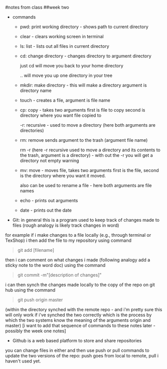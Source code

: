 #notes from class
##week two

* commands

	* pwd: print working directory - shows path to current directory

	* clear -  clears working screen in terminal

	* ls: list - lists out all files in current directory

	* cd: change directory - changes directory to argument directory

		just cd will move you back to your home directory

		.. will move you up one directory in your tree

	* mkdir: make directory - this will make a directory argument is directory name
	
	* touch - creates a file, argument is file name
	
	* cp: copy - takes two arguments first is file to copy second is directory where you want file copied to
	
		-r: recursive - used to move a directory (here both arguments are directories)
		
	* rm: remove sends argument to the trash (argument file name)
	
		rm -r (here -r recursive used to move a directory and its contents to the trash, argument is a directory) - with out the -r you will get a directory not empty warning
		
	* mv: move - moves file, takes two arguments first is the file, second is the directory where you want it moved. 
	
		also can be used to rename a file - here both arguments are file names
		
	* echo - prints out arguments
	
	* date - prints out the date
	
* Git: in general this is a program used to keep track of changes made to files (rough analogy is likely track changes in word)  

for example if i make changes to a file locally (e.g., through terminal or TexShop) i then add the file to my repository using command 

>  git add [filename]

then i can comment on what changes i made (following analogy add a sticky note to the word doc) using the command

> git commit -m"[description of changes]"

i can then synch the changes made locally to the copy of the repo on git hub using the command

> git push origin master 

(within the directory synched with the remote repo - and i'm pretty sure this will only work if i've synched the two correctly which is the process by which the two systems know the meaning of the arguments origin and master) [i want to add that sequence of commands to these notes later - possibly the week one notes]

* Github is a web based platform to store and share repositories 

you can change files in either and then use push or pull commands to update the two versions of the repo: push goes from local to remote, pull i haven't used yet.


